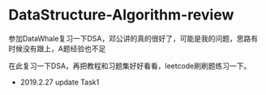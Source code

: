 # DataStructure-Algorithm-review

参加DataWhale复习一下DSA，邓公讲的真的很好了，可能是我的问题，思路有时候没有跟上，A题经验也不足

在此复习一下DSA，再把教程和习题集好好看看，leetcode刷刷题练习一下。

* 2019.2.27 update Task1